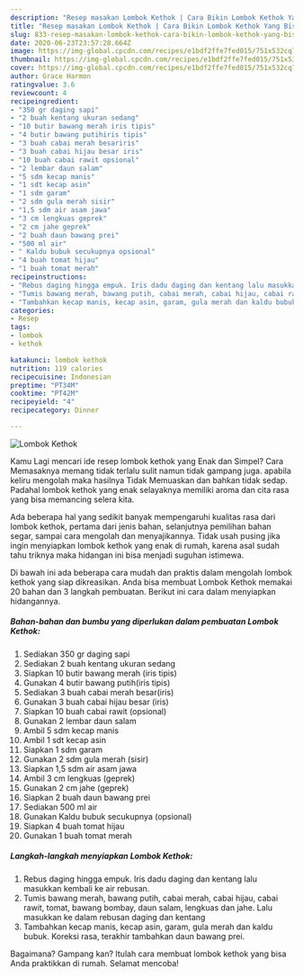 ```yaml
---
description: "Resep masakan Lombok Kethok | Cara Bikin Lombok Kethok Yang Bisa Manjain Lidah"
title: "Resep masakan Lombok Kethok | Cara Bikin Lombok Kethok Yang Bisa Manjain Lidah"
slug: 833-resep-masakan-lombok-kethok-cara-bikin-lombok-kethok-yang-bisa-manjain-lidah
date: 2020-06-23T23:57:28.664Z
image: https://img-global.cpcdn.com/recipes/e1bdf2ffe7fed015/751x532cq70/lombok-kethok-foto-resep-utama.jpg
thumbnail: https://img-global.cpcdn.com/recipes/e1bdf2ffe7fed015/751x532cq70/lombok-kethok-foto-resep-utama.jpg
cover: https://img-global.cpcdn.com/recipes/e1bdf2ffe7fed015/751x532cq70/lombok-kethok-foto-resep-utama.jpg
author: Grace Harmon
ratingvalue: 3.6
reviewcount: 4
recipeingredient:
- "350 gr daging sapi"
- "2 buah kentang ukuran sedang"
- "10 butir bawang merah iris tipis"
- "4 butir bawang putihiris tipis"
- "3 buah cabai merah besariris"
- "3 buah cabai hijau besar iris"
- "10 buah cabai rawit opsional"
- "2 lembar daun salam"
- "5 sdm kecap manis"
- "1 sdt kecap asin"
- "1 sdm garam"
- "2 sdm gula merah sisir"
- "1,5 sdm air asam jawa"
- "3 cm lengkuas geprek"
- "2 cm jahe geprek"
- "2 buah daun bawang prei"
- "500 ml air"
- " Kaldu bubuk secukupnya opsional"
- "4 buah tomat hijau"
- "1 buah tomat merah"
recipeinstructions:
- "Rebus daging hingga empuk. Iris dadu daging dan kentang lalu masukkan kembali ke air rebusan."
- "Tumis bawang merah, bawang putih, cabai merah, cabai hijau, cabai rawit, tomat, bawang bombay, daun salam, lengkuas dan jahe. Lalu masukkan ke dalam rebusan daging dan kentang"
- "Tambahkan kecap manis, kecap asin, garam, gula merah dan kaldu bubuk. Koreksi rasa, terakhir tambahkan daun bawang prei."
categories:
- Resep
tags:
- lombok
- kethok

katakunci: lombok kethok 
nutrition: 119 calories
recipecuisine: Indonesian
preptime: "PT34M"
cooktime: "PT42M"
recipeyield: "4"
recipecategory: Dinner

---
```



![Lombok Kethok](https://img-global.cpcdn.com/recipes/e1bdf2ffe7fed015/751x532cq70/lombok-kethok-foto-resep-utama.jpg)

Kamu Lagi mencari ide resep lombok kethok yang Enak dan Simpel? Cara Memasaknya memang tidak terlalu sulit namun tidak gampang juga. apabila keliru mengolah maka hasilnya Tidak Memuaskan dan bahkan tidak sedap. Padahal lombok kethok yang enak selayaknya memiliki aroma dan cita rasa yang bisa memancing selera kita.

Ada beberapa hal yang sedikit banyak mempengaruhi kualitas rasa dari lombok kethok, pertama dari jenis bahan, selanjutnya pemilihan bahan segar, sampai cara mengolah dan menyajikannya. Tidak usah pusing jika ingin menyiapkan lombok kethok yang enak di rumah, karena asal sudah tahu triknya maka hidangan ini bisa menjadi suguhan istimewa.




Di bawah ini ada beberapa cara mudah dan praktis dalam mengolah lombok kethok yang siap dikreasikan. Anda bisa membuat Lombok Kethok memakai 20 bahan dan 3 langkah pembuatan. Berikut ini cara dalam menyiapkan hidangannya.

<!--inarticleads1-->

##### Bahan-bahan dan bumbu yang diperlukan dalam pembuatan Lombok Kethok:

1. Sediakan 350 gr daging sapi
1. Sediakan 2 buah kentang ukuran sedang
1. Siapkan 10 butir bawang merah (iris tipis)
1. Gunakan 4 butir bawang putih(iris tipis)
1. Sediakan 3 buah cabai merah besar(iris)
1. Gunakan 3 buah cabai hijau besar (iris)
1. Siapkan 10 buah cabai rawit (opsional)
1. Gunakan 2 lembar daun salam
1. Ambil 5 sdm kecap manis
1. Ambil 1 sdt kecap asin
1. Siapkan 1 sdm garam
1. Gunakan 2 sdm gula merah (sisir)
1. Siapkan 1,5 sdm air asam jawa
1. Ambil 3 cm lengkuas (geprek)
1. Gunakan 2 cm jahe (geprek)
1. Siapkan 2 buah daun bawang prei
1. Sediakan 500 ml air
1. Gunakan  Kaldu bubuk secukupnya (opsional)
1. Siapkan 4 buah tomat hijau
1. Gunakan 1 buah tomat merah




<!--inarticleads2-->

##### Langkah-langkah menyiapkan Lombok Kethok:

1. Rebus daging hingga empuk. Iris dadu daging dan kentang lalu masukkan kembali ke air rebusan.
1. Tumis bawang merah, bawang putih, cabai merah, cabai hijau, cabai rawit, tomat, bawang bombay, daun salam, lengkuas dan jahe. Lalu masukkan ke dalam rebusan daging dan kentang
1. Tambahkan kecap manis, kecap asin, garam, gula merah dan kaldu bubuk. Koreksi rasa, terakhir tambahkan daun bawang prei.




Bagaimana? Gampang kan? Itulah cara membuat lombok kethok yang bisa Anda praktikkan di rumah. Selamat mencoba!
